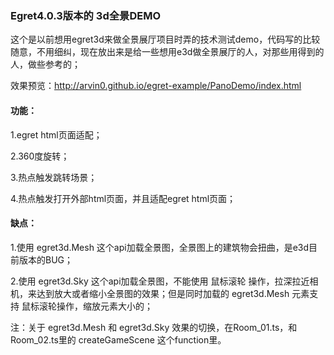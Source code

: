 ### Egret4.0.3版本的 3d全景DEMO

这个是以前想用egret3d来做全景展厅项目时弄的技术测试demo，代码写的比较随意，不用细纠，现在放出来是给一些想用e3d做全景展厅的人，对那些用得到的人，做些参考的；

效果预览：http://arvin0.github.io/egret-example/PanoDemo/index.html


#### 功能：
1.egret html页面适配；

2.360度旋转；

3.热点触发跳转场景；

4.热点触发打开外部html页面，并且适配egret html页面；

#### 缺点：
1.使用 egret3d.Mesh 这个api加载全景图，全景图上的建筑物会扭曲，是e3d目前版本的BUG；

2.使用 egret3d.Sky 这个api加载全景图，不能使用 鼠标滚轮 操作，拉深拉近相机，来达到放大或者缩小全景图的效果；但是同时加载的 egret3d.Mesh 元素支持 鼠标滚轮操作，缩放元素大小的；

注：关于 egret3d.Mesh 和 egret3d.Sky 效果的切换，在Room_01.ts，和 Room_02.ts里的 createGameScene 这个function里。
